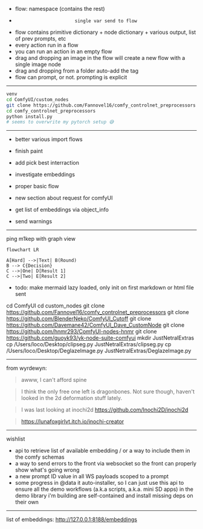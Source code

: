 -   flow: namespace (contains the rest)
-                           single var send to flow
-   flow contains primitive dictionary + node dictionary + various output, list of prev prompts, etc
-   every action run in a flow
-   you can run an action in an empty flow
-   drag and dropping an image in the flow will create a new flow with a single image node
-   drag and dropping from a folder auto-add the tag
-   flow can prompt, or not. prompting is explicit

---

```sh
venv
cd ComfyUI/custom_nodes
git clone https://github.com/Fannovel16/comfy_controlnet_preprocessors
cd comfy_controlnet_preprocessors
python install.py
# seems to overwrite my pytorch setup 😅
```

---

-   better various import flows
-   finish paint
-   add pick best interraction
-   investigate embeddings
-   proper basic flow

-   new section about request for comfyUI

-   get list of embeddings via object_info
-   send warnings

---

ping m1kep with graph view

```mermaid
flowchart LR

A[Hard] -->|Text| B(Round)
B --> C{Decision}
C -->|One| D[Result 1]
C -->|Two| E[Result 2]
```

-   todo: make mermaid lazy loaded, only init on first markdown or html file sent

cd ComfyUI
cd custom_nodes
git clone https://github.com/Fannovel16/comfy_controlnet_preprocessors
git clone https://github.com/BlenderNeko/ComfyUI_Cutoff
git clone https://github.com/Davemane42/ComfyUI_Dave_CustomNode
git clone https://github.com/hnmr293/ComfyUI-nodes-hnmr
git clone https://github.com/guoyk93/yk-node-suite-comfyui
mkdir JustNetralExtras
cp /Users/loco/Desktop/clipseg.py JustNetralExtras/clipseg.py
cp /Users/loco/Desktop/DeglazeImage.py JustNetralExtras/DeglazeImage.py

---

from wyrdewyn:

> awww, I can't afford spine

> I think the only free one left is dragonbones. Not sure though, haven't looked in the 2d deformation stuff lately.

> I was last looking at inochi2d https://github.com/Inochi2D/inochi2d

> https://lunafoxgirlvt.itch.io/inochi-creator

---

wishlist

-   api to retrieve list of available embedding / or a way to include them in the comfy schemas
-   a way to send errors to the front via websocket so the front can properly show what's going wrong
-   a new prompt ID value in all WS payloads scoped to a prompt
-   some progress in @data it auto-installer, so I can just use this api to ensure all the demo workflows (a.k.a scripts, a.k.a. mini SD apps) in the demo library i'm building are self-contained and install missing deps on their own

---

list of embeddings: http://127.0.0.1:8188/embeddings

